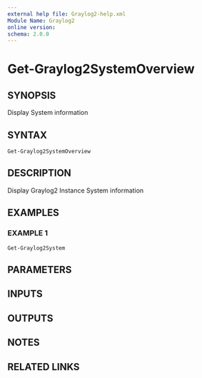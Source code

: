 ```yaml
---
external help file: Graylog2-help.xml
Module Name: Graylog2
online version:
schema: 2.0.0
---
```


# Get-Graylog2SystemOverview

## SYNOPSIS
Display System information

## SYNTAX

```
Get-Graylog2SystemOverview
```

## DESCRIPTION
Display Graylog2 Instance System information

## EXAMPLES

### EXAMPLE 1
```
Get-Graylog2System
```

## PARAMETERS

## INPUTS

## OUTPUTS

## NOTES

## RELATED LINKS
